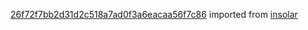 [26f72f7bb2d31d2c518a7ad0f3a6eacaa56f7c86](https://github.com/insolar/insolar/commit/26f72f7bb2d31d2c518a7ad0f3a6eacaa56f7c86) imported from [insolar](https://github.com/insolar/insolar)

